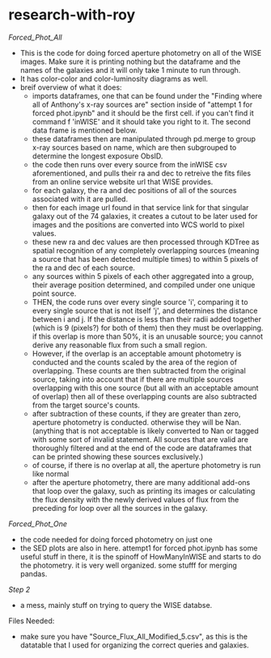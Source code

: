 # research-with-roy

*Forced_Phot_All*
- This is the code for doing forced aperture photometry on all of the WISE images. Make sure it is printing nothing but the dataframe and the names of the galaxies and it will only take 1 minute to run through. 
- It has color-color and color-luminosity diagrams as well.
- breif overview of what it does:
    - imports dataframes, one that can be found under the  "Finding where all of Anthony's x-ray sources are" section inside of "attempt 1 for forced phot.ipynb" and it should be the first cell. if you can't find it command f 'inWISE' and it should take you right to it. The second data frame is mentioned below.
    - these dataframes then are manipulated through pd.merge to group x-ray sources based on name, which are then subgrouped to determine the longest exposure ObsID.
    - the code then runs over every source from the inWISE csv aforementioned, and pulls their ra and dec to retreive the fits files from an online service website url that WISE provides.
    - for each galaxy, the ra and dec positions of all of the sources associated with it are pulled.
    - then for each image url found in that service link for that singular galaxy out of the 74 galaxies, it creates a cutout to be later used for images and the positions are converted into WCS world to pixel values.
    - these new ra and dec values are then processed through KDTree as spatial recognition of any completely overlapping sources (meaning a source that has been detected multiple times) to within 5 pixels of the ra and dec of each source.
    - any sources within 5 pixels of each other aggregated into a group, their average position determined, and compiled under one unique point source.
    - THEN, the code runs over every single source 'i', comparing it to every single source that is not itself 'j', and determines the distance between i and j. If the distance is less than their radii added together (which is 9 (pixels?) for both of them) then they must be overlapping. if this overlap is more than 50%, it is an unusable source; you cannot derive any reasonable flux from such a small region. 
    - However, if the overlap is an acceptable amount photometry is conducted and the counts scaled by the area of the region of overlapping. These counts are then subtracted from the original source, taking into account that if there are multiple sources overlapping with this one source (but all with an acceptable amount of overlap) then all of these overlapping counts are also subtracted from the target source's counts.
    - after subtraction of these counts, if they are greater than zero, aperture photometry is conducted. otherwise they will be Nan. (anything that is not acceptable is likely converted to Nan or tagged with some sort of invalid statement. All sources that are valid are thoroughly filtered and at the end of the code are dataframes that can be printed showing these sources exclusively.)
    - of course, if there is no overlap at all, the aperture photometry is run like normal
    - after the aperture photometry, there are many additional add-ons that loop over the galaxy, such as printing its images or calculating the flux density with the newly derived values of flux from the preceding for loop over all the sources in the galaxy.


*Forced_Phot_One* 
- the code needed for doing forced photometry on just one 
- the SED plots are also in here.
attempt1 for forced phot.ipynb has some useful stuff in there, it is the spinoff of HowManyInWISE and starts to do the photometry. it is very well organized. some stufff for merging pandas.

*Step 2*
- a mess, mainly stuff on trying to query the WISE databse.

Files Needed:
- make sure you have "Source_Flux_All_Modified_5.csv", as this is the datatable that I used for organizing the correct queries and galaxies.

